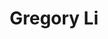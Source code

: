 ---
layout: biography
pub_name: Gregory Li
title: Gregory Li
email: gregli@mail.ubc.ca
img: greg.jpeg
has_profile: True
project: Machine Learning, Medical Data Visualization and Assisted Triaging
degree: PhD
year_start: 2022
year_end: 
biography: Gregory Li is a PhD student studying Chemical Engineering and Biological Engineering (CHBE) at UBC. He received his BASc in UBC CHBE as well. His current research interests includes machine learning, medical data visualization and assisted triaging. He also plays in a metal band and loves running.
---